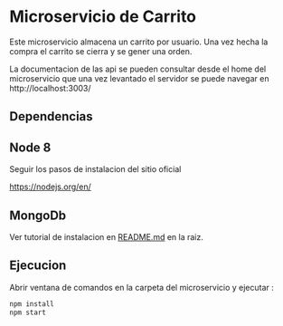 Microservicio de Carrito
=

Este microservicio almacena un carrito por usuario. Una vez hecha la compra el carrito se cierra y se gener una orden.

La documentacion de las api se pueden consultar desde el home del microservicio
que una vez levantado el servidor se puede navegar en http://localhost:3003/

Dependencias
-

Node 8
-

Seguir los pasos de instalacion del sitio oficial

<https://nodejs.org/en/>

MongoDb
-

Ver tutorial de instalacion en [README.md](../README.md) en la raiz.

Ejecucion
-

Abrir ventana de comandos en la carpeta del microservicio y ejecutar :

```bash
npm install
npm start
```
